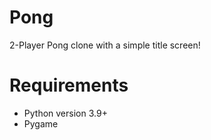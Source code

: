 # Pong
2-Player Pong clone with a simple title screen!

# Requirements
 - Python version 3.9+ 
 - Pygame

